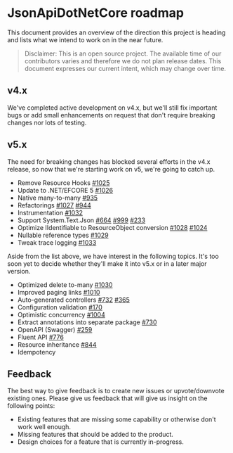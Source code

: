 # JsonApiDotNetCore roadmap

This document provides an overview of the direction this project is heading and lists what we intend to work on in the near future.

> Disclaimer: This is an open source project. The available time of our contributors varies and therefore we do not plan release dates. This document expresses our current intent, which may change over time.

## v4.x

We've completed active development on v4.x, but we'll still fix important bugs or add small enhancements on request that don't require breaking changes nor lots of testing.

## v5.x

The need for breaking changes has blocked several efforts in the v4.x release, so now that we're starting work on v5, we're going to catch up.

- Remove Resource Hooks [#1025](https://github.com/json-api-dotnet/JsonApiDotNetCore/issues/1025)
- Update to .NET/EFCORE 5 [#1026](https://github.com/json-api-dotnet/JsonApiDotNetCore/issues/1026)
- Native many-to-many [#935](https://github.com/json-api-dotnet/JsonApiDotNetCore/issues/935)
- Refactorings [#1027](https://github.com/json-api-dotnet/JsonApiDotNetCore/issues/1027) [#944](https://github.com/json-api-dotnet/JsonApiDotNetCore/issues/944)
- Instrumentation [#1032](https://github.com/json-api-dotnet/JsonApiDotNetCore/issues/1032)
- Support System.Text.Json [#664](https://github.com/json-api-dotnet/JsonApiDotNetCore/issues/664) [#999](https://github.com/json-api-dotnet/JsonApiDotNetCore/issues/999) [#233](https://github.com/json-api-dotnet/JsonApiDotNetCore/issues/233)
- Optimize IIdentifiable to ResourceObject conversion [#1028](https://github.com/json-api-dotnet/JsonApiDotNetCore/issues/1028) [#1024](https://github.com/json-api-dotnet/JsonApiDotNetCore/issues/1024)
- Nullable reference types [#1029](https://github.com/json-api-dotnet/JsonApiDotNetCore/issues/1029)
- Tweak trace logging [#1033](https://github.com/json-api-dotnet/JsonApiDotNetCore/issues/1033)

Aside from the list above, we have interest in the following topics. It's too soon yet to decide whether they'll make it into v5.x or in a later major version.

- Optimized delete to-many [#1030](https://github.com/json-api-dotnet/JsonApiDotNetCore/issues/1030)
- Improved paging links [#1010](https://github.com/json-api-dotnet/JsonApiDotNetCore/issues/1010)
- Auto-generated controllers [#732](https://github.com/json-api-dotnet/JsonApiDotNetCore/issues/732) [#365](https://github.com/json-api-dotnet/JsonApiDotNetCore/issues/365)
- Configuration validation [#170](https://github.com/json-api-dotnet/JsonApiDotNetCore/issues/170)
- Optimistic concurrency [#1004](https://github.com/json-api-dotnet/JsonApiDotNetCore/issues/1004)
- Extract annotations into separate package [#730](https://github.com/json-api-dotnet/JsonApiDotNetCore/issues/730)
- OpenAPI (Swagger) [#259](https://github.com/json-api-dotnet/JsonApiDotNetCore/issues/259)
- Fluent API [#776](https://github.com/json-api-dotnet/JsonApiDotNetCore/issues/776)
- Resource inheritance [#844](https://github.com/json-api-dotnet/JsonApiDotNetCore/issues/844)
- Idempotency

## Feedback

The best way to give feedback is to create new issues or upvote/downvote existing ones.
Please give us feedback that will give us insight on the following points:

* Existing features that are missing some capability or otherwise don't work well enough.
* Missing features that should be added to the product.
* Design choices for a feature that is currently in-progress.
